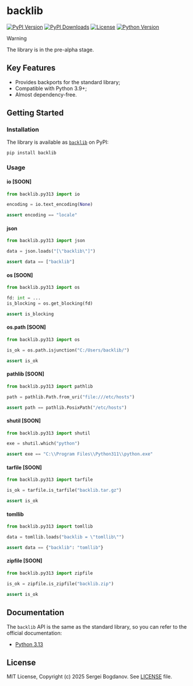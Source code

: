 # backlib

[![PyPI Version][shields/pypi/version]][pypi/homepage]
[![PyPI Downloads][shields/pypi/downloads]][pypi/homepage]
[![License][shields/pypi/license]][github/license]
[![Python Version][shields/python/version]][pypi/homepage]

> [!WARNING]
> The library is in the pre-alpha stage.

## Key Features

* Provides backports for the standard library;
* Compatible with Python 3.9+;
* Almost dependency-free.

## Getting Started

### Installation

The library is available as [`backlib`][pypi/homepage] on PyPI:

```shell
pip install backlib
```

### Usage

#### io [SOON]

```python
from backlib.py313 import io

encoding = io.text_encoding(None)

assert encoding == "locale"
```

#### json

```python
from backlib.py313 import json

data = json.loads("[\"backlib\"]")

assert data == ["backlib"]
```

#### os [SOON]

```python
from backlib.py313 import os

fd: int = ...
is_blocking = os.get_blocking(fd)

assert is_blocking
```

#### os.path [SOON]

```python
from backlib.py313 import os

is_ok = os.path.isjunction("C:/Users/backlib/")

assert is_ok
```

#### pathlib [SOON]

```python
from backlib.py313 import pathlib

path = pathlib.Path.from_uri("file:///etc/hosts")

assert path == pathlib.PosixPath("/etc/hosts")
```

#### shutil [SOON]

```python
from backlib.py313 import shutil

exe = shutil.which("python")

assert exe == "C:\\Program Files\\Python311\\python.exe"
```

#### tarfile [SOON]

```python
from backlib.py313 import tarfile

is_ok = tarfile.is_tarfile("backlib.tar.gz")

assert is_ok
```

#### tomllib

```python
from backlib.py313 import tomllib

data = tomllib.loads("backlib = \"tomllib\"")

assert data == {"backlib": "tomllib"}
```

#### zipfile [SOON]

```python
from backlib.py313 import zipfile

is_ok = zipfile.is_zipfile("backlib.zip")

assert is_ok
```

## Documentation

The `backlib` API is the same as the standard library, so you can refer to the official documentation:

* [Python 3.13][docs/3.13]

## License

MIT License, Copyright (c) 2025 Sergei Bogdanov. See [LICENSE][github/license] file.

<!-- --- --- --- --- --- --- --- --- --- --- --- --- --- --- --- --- --- --- --- --- --- --- --- --- --- --- --- --- -->

[docs/3.13]: https://docs.python.org/3.13/library/index.html

[github/license]: https://github.com/syubogdanov/backlib/tree/main/LICENSE

[pypi/homepage]: https://pypi.org/project/backlib/

[shields/pypi/downloads]: https://img.shields.io/pypi/dm/backlib.svg?color=green
[shields/pypi/license]: https://img.shields.io/pypi/l/backlib.svg?color=green
[shields/pypi/version]: https://img.shields.io/pypi/v/backlib.svg?color=green
[shields/python/version]: https://img.shields.io/pypi/pyversions/backlib.svg?color=green
